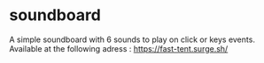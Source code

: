 # soundboard

A simple soundboard with 6 sounds to play on click or keys events.
Available at the following adress : https://fast-tent.surge.sh/
